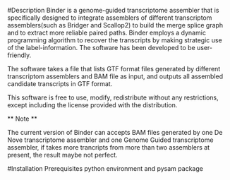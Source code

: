 #Description
Binder is a genome-guided transcriptome assembler that is specifically designed to integrate assemblers of different transcriptom assemblers(such as Bridger and Scallop2) to build the merge splice graph and to extract more reliable paired paths. Binder employs a dynamic programming algorithm to recover the transcripts by making strategic use of the label-information. The software has been developed to be user-friendly.

The software takes a file that lists GTF format files generated by different transcriptom assemblers and BAM file as input, and outputs all assembled candidate transcripts in GTF format.

This software is free to use, modify, redistribute without any restrictions, except including the license provided with the distribution.

** Note **

The current version of Binder can accepts BAM files generated by one De Nove transcriptome assembler and one Genome Guided transcriptome assembler, if takes more trancripts from more than two assemblers at present, the result maybe not perfect.

#Installation
Prerequisites
python environment and pysam package



